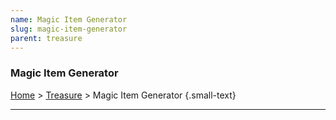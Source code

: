 ```yaml
---
name: Magic Item Generator
slug: magic-item-generator
parent: treasure
---
```

### Magic Item Generator
[Home](dm-operations-center) > [Treasure](treasure-menu) > Magic Item Generator {.small-text}



<hr/>